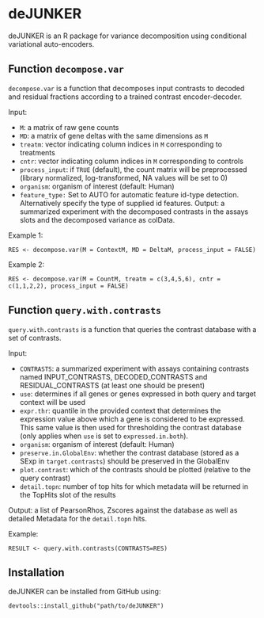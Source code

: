 # deJUNKER

deJUNKER is an R package for variance decomposition using conditional variational auto-encoders. 

## Function `decompose.var`
`decompose.var` is a function that decomposes input contrasts to decoded and residual fractions according to a trained contrast encoder-decoder.

Input:
- `M`: a matrix of raw gene counts
- `MD`: a matrix of gene deltas with the same dimensions as `M`
- `treatm`: vector indicating column indices in `M` corresponding to treatments
- `cntr`: vector indicating column indices in `M` corresponding to controls
- `process_input`: if `TRUE` (default), the count matrix will be preprocessed (library normalized, log-transformed, NA values will be set to 0)
- `organism`: organism of interest (default: Human)
-  `feature_type:` Set to AUTO for automatic feature id-type detection. Alternatively specify the type of supplied id features.
Output: a summarized experiment with the decomposed contrasts in the assays slots and the decomposed variance as colData.

Example 1: 

`RES <- decompose.var(M = ContextM, MD = DeltaM, process_input = FALSE)`

Example 2: 

`RES <- decompose.var(M = CountM, treatm = c(3,4,5,6), cntr = c(1,1,2,2), process_input = FALSE)`

## Function `query.with.contrasts`

`query.with.contrasts` is a function that queries the contrast database with a set of contrasts.

Input: 
- `CONTRASTS`: a summarized experiment with assays containing contrasts named INPUT_CONTRASTS, DECODED_CONTRASTS and RESIDUAL_CONTRASTS (at least one should be present)
- `use`: determines if all genes or genes expressed in both query and target context will be used
- `expr.thr`: quantile in the provided context that determines the expression value above which a gene is considered to be expressed. 
 This same value is then used for thresholding the contrast database (only applies when `use` is set to `expressed.in.both`). 
- `organism`: organism of interest (default: Human)
- `preserve.in.GlobalEnv`: whether the contrast database (stored as a SExp in `target.contrasts`) should be preserved in the GlobalEnv
- `plot.contrast`: which of the contrasts should be plotted (relative to the query contrast)
- `detail.topn`: number of top hits for which metadata will be returned in the TopHits slot of the results

Output: a list of PearsonRhos, Zscores against the database as well as detailed Metadata for the `detail.topn` hits.

Example: 

`RESULT <- query.with.contrasts(CONTRASTS=RES)`

## Installation

deJUNKER can be installed from GitHub using:

```
devtools::install_github("path/to/deJUNKER")
```









